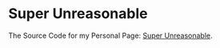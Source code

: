 # Super Unreasonable

The Source Code for my Personal Page: [Super Unreasonable](http://www.superunreasonable.com).
